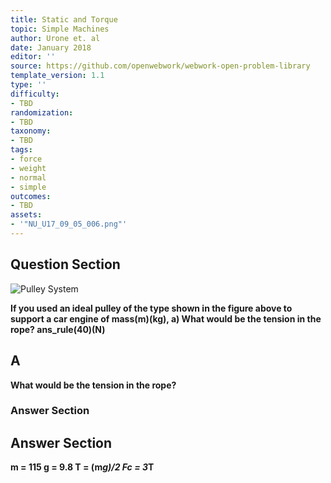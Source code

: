 ```yaml
---
title: Static and Torque
topic: Simple Machines
author: Urone et. al
date: January 2018
editor: ''
source: https://github.com/openwebwork/webwork-open-problem-library
template_version: 1.1
type: ''
difficulty:
- TBD
randomization:
- TBD
taxonomy:
- TBD
tags:
- force
- weight
- normal
- simple
outcomes:
- TBD
assets:
- '"NU_U17_09_05_006.png"'
---
```


## Question Section 

![Pulley System]("NU_U17_09_05_006.png")

<b>
If you used an ideal pulley of the type shown in the figure above to support a car engine
of mass(m)(kg), 
a) What would be the tension in the rope? 
ans_rule(40)(N)

## A
What would be the tension in the rope? 
### Answer Section


## Answer Section

m = 115
g = 9.8
T = (m*g)/2
Fc = 3*T